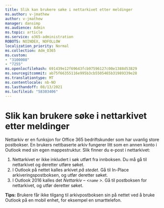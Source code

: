 ```yaml
---
title: Slik kan brukere søke i nettarkivet etter meldinger
ms.author: v-jmathew
author: v-jmathew
manager: dansimp
ms.audience: Admin
ms.topic: article
ms.service: o365-administration
ROBOTS: NOINDEX, NOFOLLOW
localization_priority: Normal
ms.collection: Adm_O365
ms.custom:
- "3100008"
- "7255"
ms.openlocfilehash: 691439e12f69643fcb97596127c00e1388d53829
ms.sourcegitcommit: ab75f66355116e995b3cb5505465b31989339e28
ms.translationtype: MT
ms.contentlocale: nb-NO
ms.lasthandoff: 08/13/2021
ms.locfileid: "58303406"
---
```

# <a name="how-users-can-search-their-online-archive-for-messages"></a>Slik kan brukere søke i nettarkivet etter meldinger

Nettarkiv er en funksjon for Office 365 bedriftskunder som har uvanlig store postbokser. En brukers nettbaserte arkiv fungerer litt som en annen konto i Outlook med sin egen mappestruktur. Slik finner du e-post i nettarkivet:

1. Nettarkivet er ikke inkludert i søk utført fra innboksen. Du må gå til nettarkivet og deretter utføre søket.
2. I Outlook på nettet kalles arkivet *på stedet*. Gå til In-Place arkiveringspostboksen, og utfør deretter søket.
3. I Outlook 2016 kalles det *Nettarkiv – <`name` >*. Gå til postboksen for nettarkivet, og utfør deretter søket.

**Tips:** Brukere får ikke tilgang til arkivpostboksen sin på nettet ved å bruke Outlook på en mobil enhet, for eksempel en smarttelefon.
